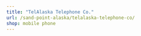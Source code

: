 ```yaml
---
title: "TelAlaska Telephone Co."
url: /sand-point-alaska/telalaska-telephone-co/
shop: mobile phone
---
```

